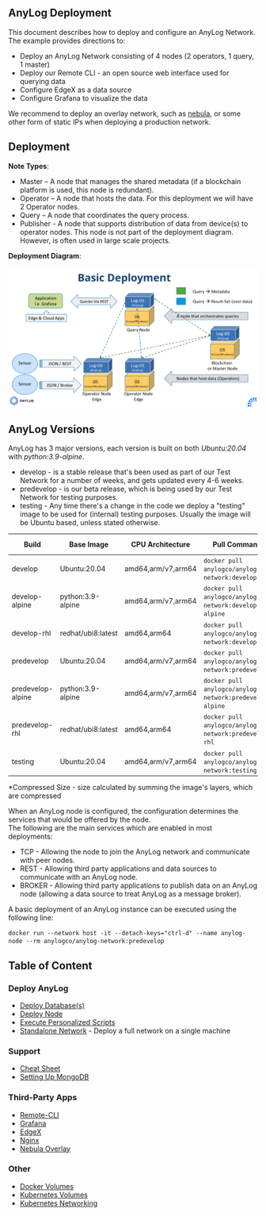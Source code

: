 ## AnyLog Deployment

This document describes how to deploy and configure an AnyLog Network. The example provides directions to:
* Deploy an  AnyLog Network consisting of  4 nodes (2 operators, 1 query, 1 master) 
* Deploy our Remote CLI - an open source web interface used for querying data 
* Configure EdgeX as a data source  
* Configure Grafana to visualize the data 

We recommend to deploy an overlay network, such as [nebula](Networking%20&%20Security/nebula.md), or some other form of 
static IPs when deploying a production network.

## Deployment
**Note Types**:
* Master – A node that manages the shared metadata (if a blockchain platform is used, this node is redundant).
* Operator – A node that hosts the data. For this deployment we will have 2 Operator nodes.
* Query – A node that coordinates the query process. 
* Publisher - A node that supports distribution of data from device(s) to operator nodes. This node is not part of the
deployment diagram. However, is often used in large scale projects. 

**Deployment Diagram**:

![deployment diagram](../imgs/deployment_diagram.png)

## AnyLog Versions
AnyLog has 3 major versions, each version is built on both _Ubuntu:20.04_ with _python:3.9-alpine_. 
* develop - is a stable release that's been used as part of our Test Network for a number of weeks, and gets updated every 4-6 weeks.
* predevelop - is our beta release, which is being used by our Test Network for testing purposes.
* testing - Any time there's a change in the code we deploy a "testing" image to be used for (internal) testing purposes. 
Usually the image will be Ubuntu based, unless stated otherwise.


| Build             | Base Image          | CPU Architecture | Pull Command                                            | Compressed Size | 
|-------------------|---------------------|---|---------------------------------------------------------|-----------------|
| develop           | Ubuntu:20.04        | amd64,arm/v7,arm64 | `docker pull anylogco/anylog-network:develop`           | ~320MB                | 
| develop-alpine    | python:3.9-alpine   | amd64,arm/v7,arm64 | `docker pull anylogco/anylog-network:develop-alpine`    | ~170MB                |
| develop-rhl       | redhat/ubi8:latest  | amd64,arm64 | `docker pull anylogco/anylog-network:develop-rhl`       |  ~215MB               |
| predevelop        | Ubuntu:20.04        | amd64,arm/v7,arm64 | `docker pull anylogco/anylog-network:predevelop`        | ~320MB          | 
| predevelop-alpine | python:3.9-alpine   | amd64,arm/v7,arm64 | `docker pull anylogco/anylog-network:predevelop-alpine` | ~170MB          |
| predevelop-rhl    | redhat/ubi8:latest   | amd64,arm64 | `docker pull anylogco/anylog-network:predevelop-rhl`    | ~215MB          |
| testing           | Ubuntu:20.04        | amd64,arm/v7,arm64 | `docker pull anylogco/anylog-network:testing`           |

*Compressed Size - size calculated by summing the image's layers, which are compressed


When an AnyLog node is configured, the configuration determines the services that would be offered by the node.  
The following are the main services which are enabled in most deployments:
* TCP - Allowing the node to join the AnyLog network and communicate with peer nodes.
* REST - Allowing third party applications and data sources to communicate with an AnyLog node.
* BROKER - Allowing third party applications to publish data on an AnyLog node (allowing a data source to treat AnyLog as a message broker).
  
A basic deployment of an AnyLog instance can be executed using the following line:

```shell
docker run --network host -it --detach-keys="ctrl-d" --name anylog-node --rm anylogco/anylog-network:predevelop
```


## Table of Content

### Deploy AnyLog
* [Deploy Database(s)](database_configuration.md)
* [Deploy Node](deploying_node.md)
* [Execute Personalized Scripts](executing_scripts.md)
* [Standalone Network](single_deployment_demo_network.md) - Deploy a full network on a single machine

### Support 
* [Cheat Sheet](Support/cheatsheet.md)
* [Setting Up MongoDB](Support/setting_up_mongodb.md)

### Third-Party Apps 
* [Remote-CLI](Support/Remote-CLI.md)
* [Grafana](Support/Grafana.md)
* [EdgeX](Support/EdgeX.md)
* [Nginx](Networking%20&%20Security/nginx.md)
* [Nebula Overlay](Networking%20&%20Security/nebula.md)

### Other 
* [Docker Volumes](Networking%20&%20Security/docker_volumes.md)
* [Kubernetes Volumes](Networking%20&%20Security/kubernetes_volumes.md)
* [Kubernetes Networking](Networking%20&%20Security/kubernetes_networking.md)

